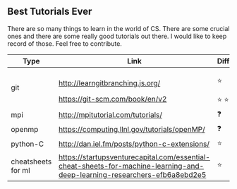 ## Best Tutorials Ever

There are so many things to learn in the world of CS. There are some crucial ones and there are some really good tutorials out there. I would like to keep record of those. Feel free to contribute.

| Type | Link | Difficulty |
| --- | --- | --- |
| git | <p>http://learngitbranching.js.org/ </p> https://git-scm.com/book/en/v2| <p>:star: </p> :star: :star: :star: |
| mpi | http://mpitutorial.com/tutorials/ | :question: |
| openmp | https://computing.llnl.gov/tutorials/openMP/ | :question: |
| python-C | http://dan.iel.fm/posts/python-c-extensions/ | :star:|
| cheatsheets for ml | https://startupsventurecapital.com/essential-cheat-sheets-for-machine-learning-and-deep-learning-researchers-efb6a8ebd2e5 | :star: | 
